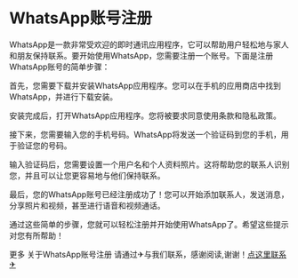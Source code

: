 # WhatsApp账号注册

WhatsApp是一款非常受欢迎的即时通讯应用程序，它可以帮助用户轻松地与家人和朋友保持联系。要开始使用WhatsApp，您需要注册一个账号。下面是注册WhatsApp账号的简单步骤：

首先，您需要下载并安装WhatsApp应用程序。您可以在手机的应用商店中找到WhatsApp，并进行下载安装。

安装完成后，打开WhatsApp应用程序。您将被要求同意使用条款和隐私政策。

接下来，您需要输入您的手机号码。WhatsApp将发送一个验证码到您的手机，用于验证您的号码。

输入验证码后，您需要设置一个用户名和个人资料照片。这将帮助您的联系人识别您，并且可以让您更容易地与他们保持联系。

最后，您的WhatsApp账号已经注册成功了！您可以开始添加联系人，发送消息，分享照片和视频，甚至进行语音和视频通话。

通过这些简单的步骤，您就可以轻松注册并开始使用WhatsApp了。希望这些提示对您有所帮助！

更多 关于WhatsApp账号注册 请通过✈与我们联系，感谢阅读,谢谢！[点这里联系✈](https://t.me/gngwzh)
